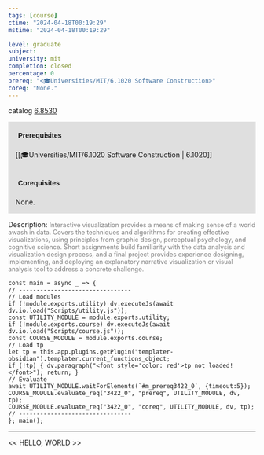 ```yaml
---
tags: [course]
ctime: "2024-04-18T00:19:29"
mstime: "2024-04-18T00:19:29"

level: graduate
subject: 
university: mit
completion: closed
percentage: 0
prereq: "<🎓Universities/MIT/6.1020 Software Construction>"
coreq: "None."
---
```


catalog [6.8530](http://student.mit.edu/catalog/m6d.html#6.8530)

<span style="display: block; padding: 15px; background-color: rgb(100, 100, 100, 0.2);"><font id="m_prereq3422_0" style="display: block; font-family: Arial, sans-serif; font-weight: bold; padding: 5px">Prerequisites</font><br><span id="prereq3422_0">[[🎓Universities/MIT/6.1020 Software Construction | 6.1020]]</span></span>
<span style="display: block; padding: 15px; background-color: rgb(100, 100, 100, 0.2);"><font id="m_coreq3422_0" style="display: block; font-family: Arial, sans-serif; font-weight: bold; padding: 5px">Corequisites</font><br><span id="coreq3422_0">None.</span></span>

<font style="">Description:</font>
<font style="color: grey; font-size: 0.8rem;">Interactive visualization provides a means of making sense of a world awash in data. Covers the techniques and algorithms for creating effective visualizations, using principles from graphic design, perceptual psychology, and cognitive science. Short assignments build familiarity with the data analysis and visualization design process, and a final project provides experience designing, implementing, and deploying an explanatory narrative visualization or visual analysis tool to address a concrete challenge.</font>

```dataviewjs
const main = async _ => {
// --------------------------------
// Load modules
if (!module.exports.utility) dv.executeJs(await dv.io.load("Scripts/utility.js"));
const UTILITY_MODULE = module.exports.utility;
if (!module.exports.course) dv.executeJs(await dv.io.load("Scripts/course.js"));
const COURSE_MODULE = module.exports.course;
// Load tp
let tp = this.app.plugins.getPlugin("templater-obsidian").templater.current_functions_object;
if (!tp) { dv.paragraph("<font style='color: red'>tp not loaded!</font>"); return; }
// Evaluate
await UTILITY_MODULE.waitForElements(`#m_prereq3422_0`, {timeout:5});
COURSE_MODULE.evaluate_req("3422_0", "prereq", UTILITY_MODULE, dv, tp);
COURSE_MODULE.evaluate_req("3422_0", "coreq", UTILITY_MODULE, dv, tp);
// --------------------------------
}; main();
```

---

<< HELLO, WORLD >>
